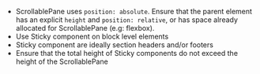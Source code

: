 - ScrollablePane uses `position: absolute`.  Ensure that the parent element has an explicit `height` and `position: relative`, or has space already allocated for ScrollablePane (e.g: flexbox).
- Use Sticky component on block level elements
- Sticky component are ideally section headers and/or footers
- Ensure that the total height of Sticky components do not exceed the height of the ScrollablePane
